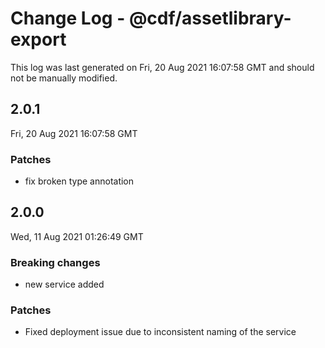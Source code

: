 # Change Log - @cdf/assetlibrary-export

This log was last generated on Fri, 20 Aug 2021 16:07:58 GMT and should not be manually modified.

## 2.0.1
Fri, 20 Aug 2021 16:07:58 GMT

### Patches

- fix broken type annotation

## 2.0.0
Wed, 11 Aug 2021 01:26:49 GMT

### Breaking changes

- new service added

### Patches

- Fixed deployment issue due to inconsistent naming of the service

